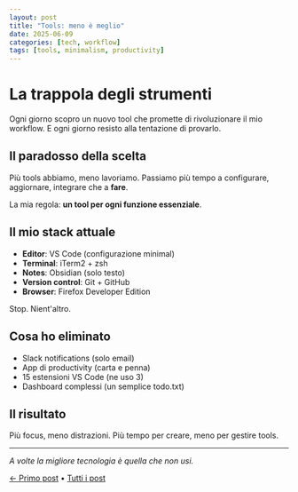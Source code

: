 ```yaml
---
layout: post
title: "Tools: meno è meglio"
date: 2025-06-09
categories: [tech, workflow]
tags: [tools, minimalism, productivity]
---
```


# La trappola degli strumenti

Ogni giorno scopro un nuovo tool che promette di rivoluzionare il mio workflow. E ogni giorno resisto alla tentazione di provarlo.

## Il paradosso della scelta

Più tools abbiamo, meno lavoriamo. Passiamo più tempo a configurare, aggiornare, integrare che a **fare**.

La mia regola: **un tool per ogni funzione essenziale**.

## Il mio stack attuale

- **Editor**: VS Code (configurazione minimal)
- **Terminal**: iTerm2 + zsh
- **Notes**: Obsidian (solo testo)
- **Version control**: Git + GitHub
- **Browser**: Firefox Developer Edition

Stop. Nient'altro.

## Cosa ho eliminato

- Slack notifications (solo email)
- App di productivity (carta e penna)
- 15 estensioni VS Code (ne uso 3)
- Dashboard complessi (un semplice todo.txt)

## Il risultato

Più focus, meno distrazioni. Più tempo per creare, meno per gestire tools.

---

*A volte la migliore tecnologia è quella che non usi.*

[← Primo post](/2024/01/15/primo-post.html) • [Tutti i post](/archive)
